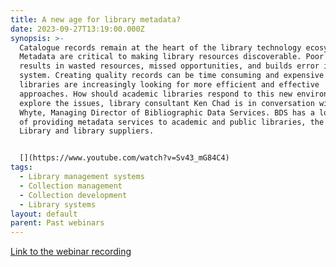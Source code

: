 ```yaml
---
title: A new age for library metadata?
date: 2023-09-27T13:19:00.000Z
synopsis: >-
  Catalogue records remain at the heart of the library technology ecosystem.
  Metadata are critical to making library resources discoverable. Poor metadata
  results in wasted resources, missed opportunities, and builds error into any
  system. Creating quality records can be time consuming and expensive and
  libraries are increasingly looking for more efficient and effective
  approaches. How should academic libraries respond to this new environment? To
  explore the issues, library consultant Ken Chad is in conversation with Lesley
  Whyte, Managing Director of Bibliographic Data Services. BDS has a long record
  of providing metadata services to academic and public libraries, the British
  Library and library suppliers. 


  [](https://www.youtube.com/watch?v=Sv43_mG84C4)
tags:
  - Library management systems
  - Collection management
  - Collection development
  - Library systems
layout: default
parent: Past webinars
---
```


[Link to the webinar recording](https://www.youtube.com/watch?v=Sv43_mG84C4)
